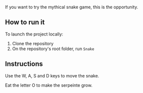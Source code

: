 If you want to try the mythical snake game, this is the opportunity.

## How to run it

To launch the project locally:
1. Clone the repository
2. On the repository's root folder, run `Snake`

## Instructions

Use the W, A, S and D keys to move the snake.

Eat the letter O to make the serpeinte grow.
